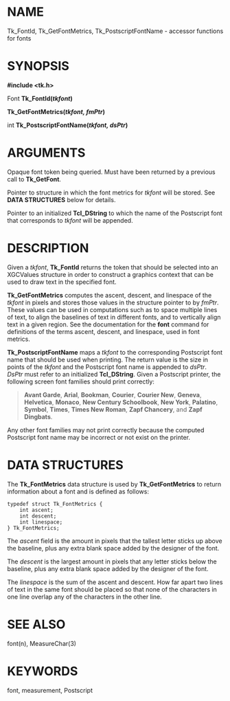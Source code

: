 # NAME

Tk_FontId, Tk_GetFontMetrics, Tk_PostscriptFontName - accessor functions
for fonts

# SYNOPSIS

**#include \<tk.h\>**

Font **Tk_FontId(***tkfont***)**

**Tk_GetFontMetrics(***tkfont, fmPtr***)**

int **Tk_PostscriptFontName(***tkfont, dsPtr***)**

# ARGUMENTS

Opaque font token being queried. Must have been returned by a previous
call to **Tk_GetFont**.

Pointer to structure in which the font metrics for *tkfont* will be
stored. See **DATA STRUCTURES** below for details.

Pointer to an initialized **Tcl_DString** to which the name of the
Postscript font that corresponds to *tkfont* will be appended.

# DESCRIPTION

Given a *tkfont*, **Tk_FontId** returns the token that should be
selected into an XGCValues structure in order to construct a graphics
context that can be used to draw text in the specified font.

**Tk_GetFontMetrics** computes the ascent, descent, and linespace of the
*tkfont* in pixels and stores those values in the structure pointer to
by *fmPtr*. These values can be used in computations such as to space
multiple lines of text, to align the baselines of text in different
fonts, and to vertically align text in a given region. See the
documentation for the **font** command for definitions of the terms
ascent, descent, and linespace, used in font metrics.

**Tk_PostscriptFontName** maps a *tkfont* to the corresponding
Postscript font name that should be used when printing. The return value
is the size in points of the *tkfont* and the Postscript font name is
appended to *dsPtr*. *DsPtr* must refer to an initialized
**Tcl_DString**. Given a Postscript printer, the following screen font
families should print correctly:

> **Avant Garde**, **Arial**, **Bookman**, **Courier**, **Courier New**,
> **Geneva**, **Helvetica**, **Monaco**, **New Century Schoolbook**,
> **New York**, **Palatino**, **Symbol**, **Times**, **Times New
> Roman**, **Zapf Chancery**, and **Zapf Dingbats**.

Any other font families may not print correctly because the computed
Postscript font name may be incorrect or not exist on the printer.

# DATA STRUCTURES

The **Tk_FontMetrics** data structure is used by **Tk_GetFontMetrics**
to return information about a font and is defined as follows:

    typedef struct Tk_FontMetrics {
        int ascent;
        int descent;
        int linespace;
    } Tk_FontMetrics;

The *ascent* field is the amount in pixels that the tallest letter
sticks up above the baseline, plus any extra blank space added by the
designer of the font.

The *descent* is the largest amount in pixels that any letter sticks
below the baseline, plus any extra blank space added by the designer of
the font.

The *linespace* is the sum of the ascent and descent. How far apart two
lines of text in the same font should be placed so that none of the
characters in one line overlap any of the characters in the other line.

# SEE ALSO

font(n), MeasureChar(3)

# KEYWORDS

font, measurement, Postscript
